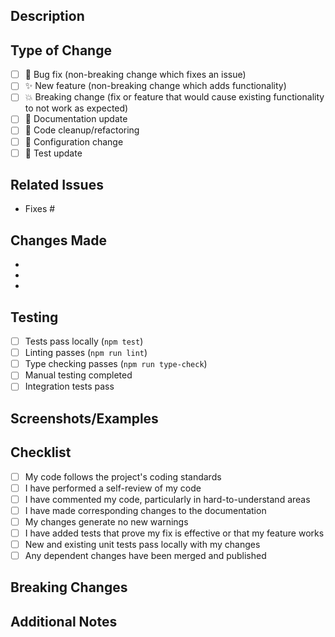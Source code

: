 ## Description
<!-- Provide a brief description of the changes in this PR -->

## Type of Change
<!-- Mark the relevant option with an "x" -->
- [ ] 🐛 Bug fix (non-breaking change which fixes an issue)
- [ ] ✨ New feature (non-breaking change which adds functionality)
- [ ] 💥 Breaking change (fix or feature that would cause existing functionality to not work as expected)
- [ ] 📖 Documentation update
- [ ] 🧹 Code cleanup/refactoring
- [ ] 🔧 Configuration change
- [ ] 🧪 Test update

## Related Issues
<!-- Link to related issues using "Fixes #123" or "Closes #123" -->
- Fixes #

## Changes Made
<!-- List the main changes made in this PR -->
-
-
-

## Testing
<!-- Describe how you tested these changes -->
- [ ] Tests pass locally (`npm test`)
- [ ] Linting passes (`npm run lint`)
- [ ] Type checking passes (`npm run type-check`)
- [ ] Manual testing completed
- [ ] Integration tests pass

## Screenshots/Examples
<!-- If applicable, add screenshots or examples to help explain your changes -->

## Checklist
<!-- Mark completed items with an "x" -->
- [ ] My code follows the project's coding standards
- [ ] I have performed a self-review of my code
- [ ] I have commented my code, particularly in hard-to-understand areas
- [ ] I have made corresponding changes to the documentation
- [ ] My changes generate no new warnings
- [ ] I have added tests that prove my fix is effective or that my feature works
- [ ] New and existing unit tests pass locally with my changes
- [ ] Any dependent changes have been merged and published

## Breaking Changes
<!-- If this is a breaking change, describe what breaks and how users should adapt -->

## Additional Notes
<!-- Any additional information that reviewers should know -->
